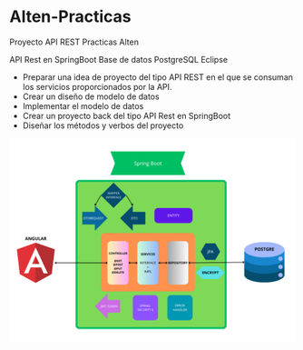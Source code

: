 # Alten-Practicas
Proyecto API REST Practicas Alten

API Rest en SpringBoot
Base de datos PostgreSQL
Eclipse


- Preparar una idea de proyecto del tipo API REST en el que se consuman los servicios proporcionados por la API.
- Crear un diseño de modelo de datos
- Implementar el modelo de datos
- Crear un proyecto back del tipo API Rest en SpringBoot
- Diseñar los métodos y verbos del proyecto

![Imagen](https://github.com/AlbertoArroyoS/Alten-Practicas/blob/main/imgReadme/SpringBootDiagrama2.png)

